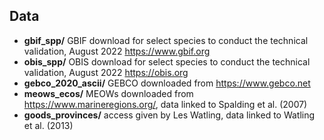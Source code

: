 ## Data
- **gbif_spp/** GBIF download for select species to conduct the technical validation, August 2022 https://www.gbif.org
- **obis_spp/** OBIS download for select species to conduct the technical validation, August 2022 https://obis.org
- **gebco_2020_ascii/** GEBCO downloaded from https://www.gebco.net
- **meows_ecos/** MEOWs downloaded from https://www.marineregions.org/, data linked to Spalding et al. (2007)
- **goods_provinces/** access given by Les Watling, data linked to Watling et al. (2013)
